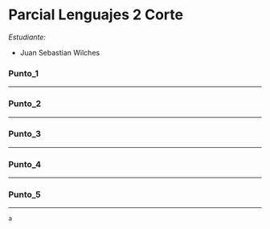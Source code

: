 # Parcial Lenguajes 2 Corte 
*Estudiante:*
- Juan Sebastian Wilches 
### Punto_1
---
### Punto_2
---
### Punto_3
---
### Punto_4
---
### Punto_5
---

```bash
a
```
